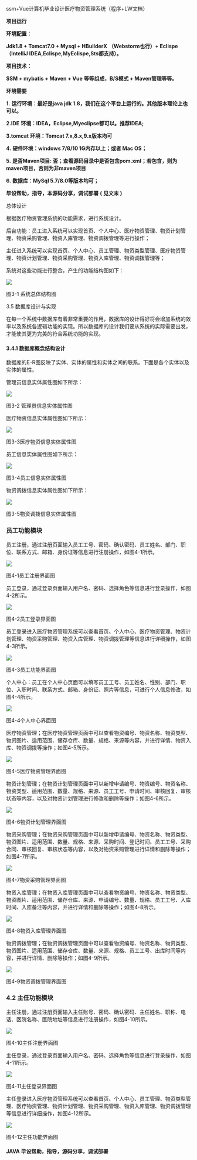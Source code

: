 ssm+Vue计算机毕业设计医疗物资管理系统（程序+LW文档）

**项目运行**

**环境配置：**

**Jdk1.8 + Tomcat7.0 + Mysql + HBuilderX** **（Webstorm也行）+ Eclispe（IntelliJ
IDEA,Eclispe,MyEclispe,Sts都支持）。**

**项目技术：**

**SSM + mybatis + Maven + Vue** **等等组成，B/S模式 + Maven管理等等。**

**环境需要**

**1.** **运行环境：最好是java jdk 1.8，我们在这个平台上运行的。其他版本理论上也可以。**

**2.IDE** **环境：IDEA，Eclipse,Myeclipse都可以。推荐IDEA;**

**3.tomcat** **环境：Tomcat 7.x,8.x,9.x版本均可**

**4.** **硬件环境：windows 7/8/10 1G内存以上；或者 Mac OS；**

**5.** **是否Maven项目: 否；查看源码目录中是否包含pom.xml；若包含，则为maven项目，否则为非maven项目**

**6.** **数据库：MySql 5.7/8.0等版本均可；**

**毕设帮助，指导，本源码分享，调试部署** **(** **见文末** **)**

总体设计

根据医疗物资管理系统的功能需求，进行系统设计。

后台功能：员工进入系统可以实现首页、个人中心、医疗物资管理、物资计划管理、物资采购管理、物资入库管理、物资调拨管理等进行操作；

主任进入系统可以实现首页、个人中心、员工管理、物资类型管理、医疗物资管理、物资计划管理、物资采购管理、物资入库管理、物资调拨管理等；

系统对这些功能进行整合，产生的功能结构图如下：

![](./res/947993641b2a4cfe87398f1f780287d2.png)

图3-1 系统总体结构图

3.5 数据库设计与实现

在每一个系统中数据库有着非常重要的作用，数据库的设计得好将会增加系统的效率以及系统各逻辑功能的实现。所以数据库的设计我们要从系统的实际需要出发，才能使其更为完美的符合系统功能的实现。

#### **3.4.1** **数据库概念结构设计**

数据库的E-R图反映了实体、实体的属性和实体之间的联系。下面是各个实体以及实体的属性。

管理员信息实体属性图如下所示：

![](./res/1942c0fb7e1548f0a12e5dd9ccc1636f.png)

图3-2 管理员信息实体属性图

医疗物资信息实体属性图如下所示：

![](./res/46b021b2cd7148959211dd0c4cbd4dfe.png)

图3-3医疗物资信息实体属性图

员工信息实体属性图如下所示：

![](./res/9925c8d61bbb444aa28d277f1f7dab57.png)

图3-4员工信息实体属性图

物资调拨信息实体属性图如下所示：

![](./res/cff4ea38c0c14106822ff218ed11c685.png)

图3-5物资调拨信息实体属性图

### 员工功能模块

员工注册，通过注册页面输入员工工号、密码、确认密码、员工姓名、部门、职位、联系方式、邮箱、身份证等信息进行注册操作，如图4-1所示。

![](./res/b0613c450ddc46e2814e893866e18bd6.png)

图4-1员工注册界面图

员工登录，通过登录页面输入用户名、密码、选择角色等信息进行登录操作，如图4-2所示。

![](./res/c49361455e79470d98bccca3940fdebc.png)

图4-2员工登录界面图

员工登录进入医疗物资管理系统可以查看首页、个人中心、医疗物资管理、物资计划管理、物资采购管理、物资入库管理、物资调拨管理等信息进行详细操作，如图4-3所示。

![](./res/bba525649098433dbbd2a0d068fd3876.png)

图4-3员工功能界面图

个人中心：员工在个人中心页面可以填写员工工号、员工姓名、性别、部门、职位、入职时间、联系方式、邮箱、身份证、照片等信息，可进行个人信息修改，如图4-4所示。

![](./res/9b7a367ea6b340bda73f1f5e53624826.png)

图4-4个人中心界面图

医疗物资管理；在医疗物资管理页面中可以查看物资编号、物资名称、物资类型、物资图片、适用范围、储存仓库、数量、规格、来源等内容，并进行详情、物资入库、物资调拨等操作；如图4-5所示。

![](./res/5438642e8d84486081705b927648589f.png)

图4-5医疗物资管理界面图

物资计划管理；在物资计划管理页面中可以新增申请编号、物资编号、物资名称、物资类型、适用范围、数量、规格、来源、员工工号、申请时间、审核回复、审核状态等内容，以及对物资计划管理进行修改和删除等操作；如图4-6所示。

![](./res/349d22d978a949a496705d1d108e5d22.png)

图4-6物资计划管理界面图

物资采购管理；在物资采购管理页面中可以新增申请编号、物资名称、物资类型、物资图片、适用范围、数量、规格、来源、采购时间、登记时间、员工工号、采购合同、审核回复、审核状态等内容，以及对物资采购管理进行详情和删除等操作；如图4-7所示。

![](./res/5e3e80c29eb842e3a117a6d5d778447e.png)

图4-7物资采购管理界面图

物资入库管理；在物资入库管理页面中可以查看物资编号、物资名称、物资类型、物资图片、适用范围、储存仓库、来源、申请编号、数量、规格、员工工号、入库时间、入库备注等内容，并进行详情和删除等操作；如图4-8所示。

![](./res/360912affbf44064b28563fd02777568.png)

图4-8物资入库管理界面图

物资调拨管理；在物资调拨管理页面中可以查看物资编号、物资名称、物资类型、物资图片、适用范围、储存仓库、数量、来源、规格、员工工号、出库时间等内容，并进行详情、删除等操作；如图4-9所示。

![](./res/83a00c265b84463aaf2a979db8ae4906.png)

图4-9物资调拨管理界面图

### 4.2 主任功能模块

主任注册，通过注册页面输入主任账号、密码、确认密码、主任姓名、职称、电话、医院名称、医院地址等信息进行注册操作，如图4-10所示。

![](./res/acbbede2ded340ec8ce26422fcd0ed34.png)

图4-10主任注册界面图

主任登录，通过登录页面输入用户名、密码、选择角色等信息进行登录操作，如图4-11所示。

![](./res/09faa3f33bcb479ab4dc14efca1512d6.png)

图4-11主任登录界面图

主任登录进入医疗物资管理系统可以查看首页、个人中心、员工管理、物资类型管理、医疗物资管理、物资计划管理、物资采购管理、物资入库管理、物资调拨管理等信息进行详细操作，如图4-12所示。

![](./res/b33a391363aa4ee8b876ea64b2de4a00.png)

图4-12主任功能界面图

#### **JAVA** **毕设帮助，指导，源码分享，调试部署**

